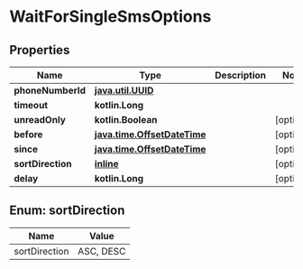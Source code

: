 
# WaitForSingleSmsOptions

## Properties
Name | Type | Description | Notes
------------ | ------------- | ------------- | -------------
**phoneNumberId** | [**java.util.UUID**](java.util.UUID) |  | 
**timeout** | **kotlin.Long** |  | 
**unreadOnly** | **kotlin.Boolean** |  |  [optional]
**before** | [**java.time.OffsetDateTime**](java.time.OffsetDateTime) |  |  [optional]
**since** | [**java.time.OffsetDateTime**](java.time.OffsetDateTime) |  |  [optional]
**sortDirection** | [**inline**](#SortDirectionEnum) |  |  [optional]
**delay** | **kotlin.Long** |  |  [optional]


<a name="SortDirectionEnum"></a>
## Enum: sortDirection
Name | Value
---- | -----
sortDirection | ASC, DESC



